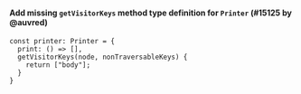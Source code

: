 #### Add missing `getVisitorKeys` method type definition for `Printer` (#15125 by @auvred)

```tsx
const printer: Printer = {
  print: () => [],
  getVisitorKeys(node, nonTraversableKeys) {
    return ["body"];
  }
}
```

